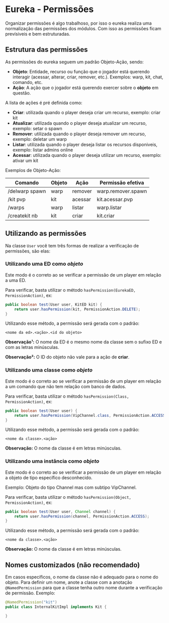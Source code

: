 # Eureka - Permissões

Organizar permissões é algo trabalhoso, por isso o eureka realiza uma normalização das permissões dos módulos. Com isso as permissões ficam prevísiveis e bem estruturadas.

## Estrutura das permissões

As permissões do eureka seguem um padrão Objeto-Ação, sendo:

* **Objeto**: Entidade, recurso ou função que o jogador está querendo interagir (acessar, alterar, criar, remover, etc.). Exemplos: warp, kit, chat, comando, etc.
* **Ação**: A ação que o jogador está querendo exercer sobre o **objeto** em questão.

A lista de ações é pré definida como:
* **Criar**: utilizada quando o player deseja criar um recurso, exemplo: criar kit
* **Atualizar**: utilizada quando o player deseja atualizar um recurso, exemplo: setar o spawn
* **Remover**: utilizada quando o player deseja remover um recurso, exemplo: deletar um warp
* **Listar**: utilizada quando o player deseja listar os recursos disponiveis, exemplo: listar admins online
* **Acessar**: utilizada quando o player deseja utilizar um recurso, exemplo: ativar um kit

Exemplos de Objeto-Ação:

| Comando        | Objeto | Ação    | Permissão efetiva  |
|----------------|--------|---------|--------------------|
| /delwarp spawn | warp   | remover | warp.remover.spawn |
| /kit pvp       | kit    | acessar | kit.acessar.pvp    |
| /warps         | warp   | listar  | warp.listar        |
| /createkit nb  | kit    | criar   | kit.criar          |

## Utilizando as permissões

Na classe `User` você tem três formas de realizar a verificação de permissões, são elas:

### Utilizando uma ED como *objeto*

Este modo é o correto ao se verificar a permissão de um player em relação a uma ED.

Para verificar, basta utilizar o método `hasPermission(EurekaED, PermissionAction)`, ex:

```java
public boolean test(User user, KitED kit) {
    return user.hasPermission(kit, PermissionAction.DELETE);
}
```

Utilizando esse método, a permissão será gerada com o padrão:

`<nome da ed>.<ação>.<id do objeto>`

**Observação¹:** O nome da ED é o mesmo nome da classe sem o sufixo ED e com as letras minúsculas.

**Observação²:** O ID do objeto não vale para a ação de **criar**.

### Utilizando uma classe como *objeto*

Este modo é o correto ao se verificar a permissão de um player em relação a um comando que não tem relação com banco de dados.

Para verificar, basta utilizar o método `hasPermission(Class, PermissionAction)`, ex:

```java
public boolean test(User user) {
    return user.hasPermission(VipChannel.class, PermissionAction.ACCESS);
}
```

Utilizando esse método, a permissão será gerada com o padrão:

`<nome da classe>.<ação>`

**Observação:** O nome da classe é em letras minúsculas.

### Utilizando uma instância como *objeto*

Este modo é o correto ao se verificar a permissão de um player em relação a objeto de tipo específico desconhecido.

Exemplo: Objeto do tipo Channel mas com subtipo VipChannel.

Para verificar, basta utilizar o método `hasPermission(Object, PermissionAction)`, ex:

```java
public boolean test(User user, Channel channel) {
    return user.hasPermission(channel, PermissionAction.ACCESS);
}
```

Utilizando esse método, a permissão será gerada com o padrão:

`<nome da classe>.<ação>`

**Observação:** O nome da classe é em letras minúsculas.

## Nomes customizados (não recomendado)

Em casos específicos, o nome da classe não é adequado para o nome do objeto. Para definir um nome, anote a classe com a anotação `@NamedPermission` para que a classe tenha outro nome durante a verificação de permissão. Exemplo:

```java
@NamedPermission("kit")
public class InternalKitImpl implements Kit {

}
```